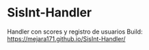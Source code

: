 # SisInt-Handler
Handler con scores y registro de usuarios
Build: https://mejara171.github.io/SisInt-Handler/
